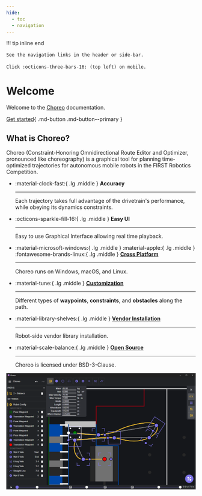 ```yaml
---
hide:
  - toc
  - navigation
---
```


!!! tip inline end

    See the navigation links in the header or side-bar.

    Click :octicons-three-bars-16: (top left) on mobile.

# Welcome

Welcome to the [Choreo](https://github.com/SleipnirGroup/Choreo) documentation.

[Get started](./installation.md){ .md-button .md-button--primary }


## What is Choreo?

Choreo (Constraint-Honoring Omnidirectional Route Editor and Optimizer, pronounced like choreography) is a graphical tool for planning time-optimized trajectories for autonomous mobile robots in the FIRST Robotics Competition.

<div class="grid cards" markdown>

-   :material-clock-fast:{ .lg .middle } __Accuracy__

    ---

    Each trajectory takes full advantage of the drivetrain's performance, while obeying its dynamics constraints.


-   :octicons-sparkle-fill-16:{ .lg .middle } __Easy UI__

    ---

    Easy to use Graphical Interface allowing real time playback.



-   :material-microsoft-windows:{ .lg .middle } :material-apple:{ .lg .middle } :fontawesome-brands-linux:{ .lg .middle } [__Cross Platform__](./installation.md)

    ---

    Choreo runs on Windows, macOS, and Linux.



-   :material-tune:{ .lg .middle } [__Customization__](./usage/editing-paths.md)

    ---

    Different types of **waypoints**, **constraints**, and **obstacles** along the path.


-   :material-library-shelves:{ .lg .middle } [__Vendor Installation__](./choreolib/installation.md)

    ---

    Robot-side vendor library installation.



-   :material-scale-balance:{ .lg .middle } [__Open Source__](./contributing/contributing-guide.md)

    ---

    Choreo is licensed under BSD-3-Clause.

<!-- -   :material-connection:{ .lg .middle } __PathPlanner Integration__

    ---

    Integration with PathPlanner allows you to generate paths while still working with a familiar toolset. -->



</div>

![Readme Screenshot of Example Choreo Setup](media/readmeScreenshot.png)